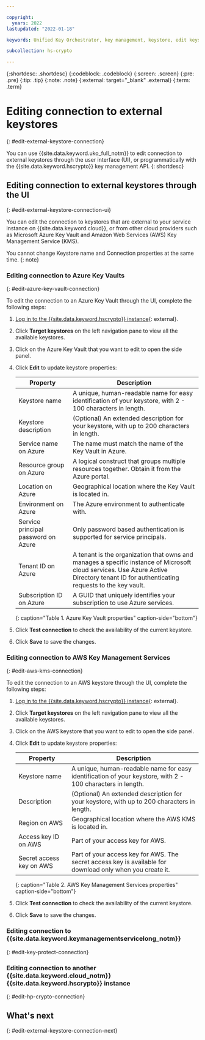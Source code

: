 ```yaml
---

copyright:
  years: 2022
lastupdated: "2022-01-18"

keywords: Unified Key Orchestrator, key management, keystore, edit keystore, external keystore

subcollection: hs-crypto

---
```


{:shortdesc: .shortdesc}
{:codeblock: .codeblock}
{:screen: .screen}
{:pre: .pre}
{:tip: .tip}
{:note: .note}
{:external: target="_blank" .external}
{:term: .term}


# Editing connection to external keystores
{: #edit-external-keystore-connection}

You can use {{site.data.keyword.uko_full_notm}} to edit connection to external keystores through the user interface (UI), or programmatically with the {{site.data.keyword.hscrypto}} key management API.
{: shortdesc}

## Editing connection to external keystores through the UI
{: #edit-external-keystore-connection-ui}

You can edit the connection to keystores that are external to your service instance on {{site.data.keyword.cloud}}, or from other cloud providers such as Microsoft Azure Key Vault and Amazon Web Services (AWS) Key Management Service (KMS).

You cannot change Keystore name and Connection properties at the same time.
{: note}

### Editing connection to Azure Key Vaults
{: #edit-azure-key-vault-connection}

To edit the connection to an Azure Key Vault through the UI, complete the following steps:

1. [Log in to the {{site.data.keyword.hscrypto}} instance](https://cloud.ibm.com/login){: external}.
2. Click **Target keystores** on the left navigation pane to view all the available keystores.
3. Click on the Azure Key Vault that you want to edit to open the side panel.
4. Click **Edit** to update keystore properties:
   
    |           Property	        |                         Description                       |
    |-----------------------------|-----------------------------------------------------------|
    | Keystore name               | A unique, human-readable name for easy identification of your keystore, with 2 - 100 characters in length. |
    | Keystore description        | (Optional) An extended description for your keystore, with up to 200 characters in length. |
    | Service name on Azure       | The name must match the name of the Key Vault in Azure.   |
    | Resource group on Azure     | A logical construct that groups multiple resources together. Obtain it from the Azure portal. |
    | Location on Azure           | Geographical location where the Key Vault is located in.   |
    | Environment on Azure        | The Azure environment to authenticate with.               |
    | Service principal password on Azure | Only password based authentication is supported for service principals.       |
    | Tenant ID on Azure          |  A tenant is the organization that owns and manages a specific instance of Microsoft cloud services. Use Azure Active Directory tenant ID for authenticating requests to the key vault.     |
    | Subscription ID on Azure    |   A GUID that uniquely identifies your subscription to use Azure services.    |
    {: caption="Table 1. Azure Key Vault properties" caption-side="bottom"}    

5. Click **Test connection** to check the availability of the current keystore.
6. Click **Save** to save the changes.



### Editing connection to AWS Key Management Services
{: #edit-aws-kms-connection}

To edit the connection to an AWS keystore through the UI, complete the following steps:

1. [Log in to the {{site.data.keyword.hscrypto}} instance](https://cloud.ibm.com/login){: external}.
2. Click **Target keystores** on the left navigation pane to view all the available keystores.
3. Click on the AWS keystore that you want to edit to open the side panel.
4. Click **Edit** to update keystore properties:
   
    |           Property	        |                         Description                       |
    |-----------------------------|-----------------------------------------------------------|
    | Keystore name               | A unique, human-readable name for easy identification of your keystore, with 2 - 100 characters in length. |
    | Description                 | (Optional) An extended description for your keystore, with up to 200 characters in length. |
    | Region on AWS               | Geographical location where the AWS KMS is located in.    |
    | Access key ID on AWS        | Part of your access key for AWS.                          |
    | Secret access key on AWS    | Part of your access key for AWS. The secret access key is available for download only when you create it.     |
    {: caption="Table 2. AWS Key Management Services properties" caption-side="bottom"}
    
5. Click **Test connection** to check the availability of the current keystore.
6. Click **Save** to save the changes.



### Editing connection to {{site.data.keyword.keymanagementservicelong_notm}} 
{: #edit-key-protect-connection}






### Editing connection to another {{site.data.keyword.cloud_notm}} {{site.data.keyword.hscrypto}} instance
{: #edit-hp-crypto-connection}







## What's next
{: #edit-external-keystore-connection-next}


  


